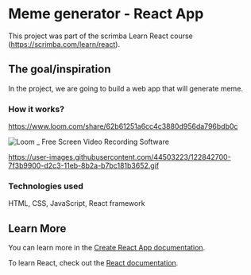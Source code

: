 

# Meme generator - React App

This project was part of the scrimba Learn React course (https://scrimba.com/learn/react).

## The goal/inspiration

In the project, we are going to build a web app that will generate meme.

### How it works?

https://www.loom.com/share/62b61251a6cc4c3880d956da796bdb0c

![Loom _ Free Screen  Video Recording Software](https://user-images.githubusercontent.com/44503223/122842517-2cfa7800-d2c3-11eb-814d-b069bc339863.gif)

https://user-images.githubusercontent.com/44503223/122842700-7f3b9900-d2c3-11eb-8b2a-b7bc181b3652.gif

### Technologies used

HTML, CSS, JavaScript, React framework


## Learn More

You can learn more in the [Create React App documentation](https://facebook.github.io/create-react-app/docs/getting-started).

To learn React, check out the [React documentation](https://reactjs.org/).
